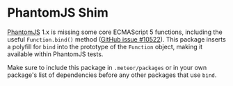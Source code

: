 # PhantomJS Shim

[PhantomJS][phantomjs] 1.x is missing some core ECMAScript 5 functions, including the useful
`Function.bind()` method ([GitHub issue #10522][issue]). This package inserts a polyfill for `bind`
into the prototype of the `Function` object, making it available within PhantomJS tests.

Make sure to include this package in `.meteor/packages` or in your own package's list of
dependencies before any other packages that use `bind`.

[phantomjs]: http://phantomjs.org/
[issue]: https://github.com/ariya/phantomjs/issues/10522
